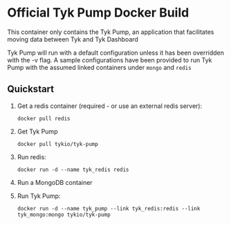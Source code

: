 Official Tyk Pump Docker Build
==============================

This container only contains the Tyk Pump, an application that facilitates moving data between Tyk and Tyk Dashboard

Tyk Pump will run with a default configuration unless it has been overridden with the -v flag. A sample configurations have been provided to run Tyk Pump with the assumed linked containers under `mongo` and `redis`

Quickstart
----------

1. Get a redis container (required - or use an external redis server): 

	`docker pull redis`

2. Get Tyk Pump

	`docker pull tykio/tyk-pump`
    
3. Run redis:
	
	`docker run -d --name tyk_redis redis`

4. Run a MongoDB container

5. Run Tyk Pump:

	`docker run -d --name tyk_pump --link tyk_redis:redis --link tyk_mongo:mongo tykio/tyk-pump`



